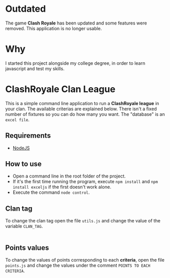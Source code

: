 # Outdated
The game **Clash Royale** has been updated and some features were removed. This application is no longer usable.

# Why
I started this project alongside my college degree, in order to learn javascript and test my skills.

# ClashRoyale Clan League
This is a simple command line application to run a **ClashRoyale league** in your clan. The available criterias are explained below. There isn't a fixed number of fixtures so you can do how many you want. The "database" is an ```excel file```.

## Requirements
- [NodeJS](https://nodejs.org/)

## How to use
- Open a command line in the root folder of the project.
- If it's the first time running the program, execute ```npm install``` and ```npm install exceljs``` if the first doesn't work alone.
- Execute the command ```node control```.

## Clan tag
To change the clan tag open the file ```utils.js``` and change the value of the variable ```CLAN_TAG```.
<br/><br/>

## Points values
To change the values of points corresponding to each  **criteria**, open the file ```points.js``` and change the values under the comment ```POINTS TO EACH CRITERIA```.
